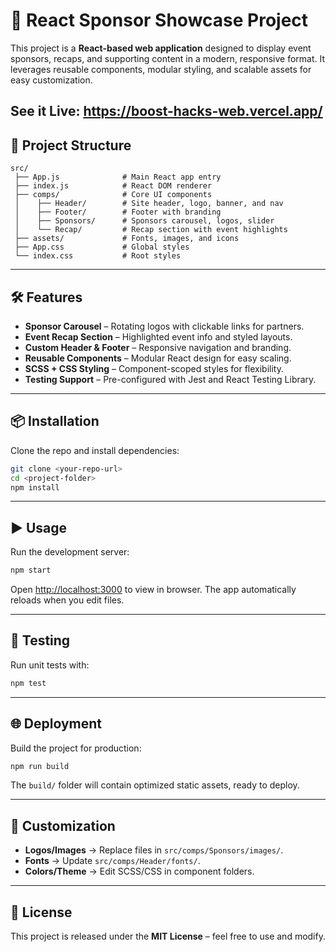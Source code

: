 # 🚀 React Sponsor Showcase Project

This project is a **React-based web application** designed to display event sponsors, recaps, and supporting content in a modern, responsive format. It leverages reusable components, modular styling, and scalable assets for easy customization.

See it Live: https://boost-hacks-web.vercel.app/
---

## 📂 Project Structure

```
src/
 ├── App.js              # Main React app entry
 ├── index.js            # React DOM renderer
 ├── comps/              # Core UI components
 │    ├── Header/        # Site header, logo, banner, and nav
 │    ├── Footer/        # Footer with branding
 │    ├── Sponsors/      # Sponsors carousel, logos, slider
 │    └── Recap/         # Recap section with event highlights
 ├── assets/             # Fonts, images, and icons
 ├── App.css             # Global styles
 └── index.css           # Root styles
```

---

## 🛠️ Features

* **Sponsor Carousel** – Rotating logos with clickable links for partners.
* **Event Recap Section** – Highlighted event info and styled layouts.
* **Custom Header & Footer** – Responsive navigation and branding.
* **Reusable Components** – Modular React design for easy scaling.
* **SCSS + CSS Styling** – Component-scoped styles for flexibility.
* **Testing Support** – Pre-configured with Jest and React Testing Library.

---

## 📦 Installation

Clone the repo and install dependencies:

```bash
git clone <your-repo-url>
cd <project-folder>
npm install
```

---

## ▶️ Usage

Run the development server:

```bash
npm start
```

Open [http://localhost:3000](http://localhost:3000) to view in browser.
The app automatically reloads when you edit files.

---

## 🧪 Testing

Run unit tests with:

```bash
npm test
```

---

## 🌐 Deployment

Build the project for production:

```bash
npm run build
```

The `build/` folder will contain optimized static assets, ready to deploy.

---

## 🎨 Customization

* **Logos/Images** → Replace files in `src/comps/Sponsors/images/`.
* **Fonts** → Update `src/comps/Header/fonts/`.
* **Colors/Theme** → Edit SCSS/CSS in component folders.

---

## 📄 License

This project is released under the **MIT License** – feel free to use and modify.

